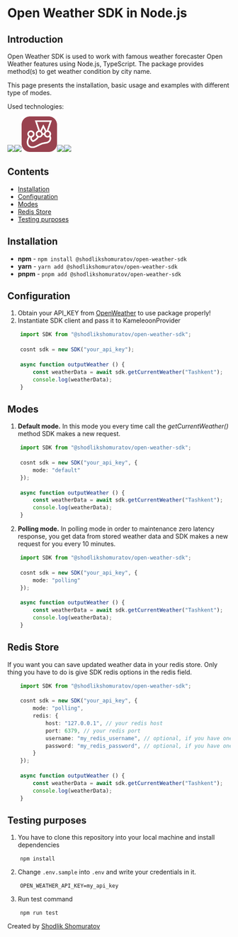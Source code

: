 # Open Weather SDK in Node.js

## Introduction

Open Weather SDK is used to work with famous weather forecaster Open Weather features using Node.js, TypeScript. The package provides method(s) to get weather condition by city name.

This page presents the installation, basic usage and examples with different type of modes.

Used technologies:

<!-- ![node.js](https://w7.pngwing.com/pngs/562/102/png-transparent-nodejs-hd-logo.png) -->

<a href="https://nodejs.org/en"><img src="https://w7.pngwing.com/pngs/562/102/png-transparent-nodejs-hd-logo.png" width="80px"></a><a href="https://www.typescriptlang.org/"><img src="https://cdn.iconscout.com/icon/free/png-256/free-typescript-1174965.png" width="80px"></a><a href="https://jestjs.io/"><img src="https://raw.githubusercontent.com/jpb06/jpb06/master/icons/Jest.svg" width="80px"></a><a href="https://openweathermap.org/"><img src="https://pbs.twimg.com/profile_images/1763208293281894400/5MVDq7In_400x400.jpg" width="80px"></a><a href="https://redis.io/"><img src="https://cdn.icon-icons.com/icons2/2415/PNG/512/redis_original_logo_icon_146368.png" width="80px"></a>

## Contents

-   [Installation](#installation)
-   [Configuration](#configuration)
-   [Modes](#modes)
-   [Redis Store](#redis-store)
-   [Testing purposes](#testing-purposes)

## Installation

-   **npm** - `npm install @shodlikshomuratov/open-weather-sdk`
-   **yarn** - `yarn add @shodlikshomuratov/open-weather-sdk`
-   **pnpm** - `pnpm add @shodlikshomuratov/open-weather-sdk`

## Configuration

1. Obtain your API_KEY from [OpenWeather](https://openweathermap.org/appid) to use package properly!
2. Instantiate SDK client and pass it to KameleoonProvider

```ts
    import SDK from "@shodlikshomuratov/open-weather-sdk";

    cosnt sdk = new SDK("your_api_key");

    async function outputWeather () {
        const weatherData = await sdk.getCurrentWeather("Tashkent");
        console.log(weatherData);
    }
```

## Modes

1. **Default mode.** In this mode you every time call the _getCurrentWeather()_ method SDK makes a new request.

```ts
    import SDK from "@shodlikshomuratov/open-weather-sdk";

    cosnt sdk = new SDK("your_api_key", {
        mode: "default"
    });

    async function outputWeather () {
        const weatherData = await sdk.getCurrentWeather("Tashkent");
        console.log(weatherData);
    }
```

2. **Polling mode.** In polling mode in order to maintenance zero latency response, you get data from stored weather data and SDK makes a new request for you every 10 minutes.

```ts
    import SDK from "@shodlikshomuratov/open-weather-sdk";

    cosnt sdk = new SDK("your_api_key", {
        mode: "polling"
    });

    async function outputWeather () {
        const weatherData = await sdk.getCurrentWeather("Tashkent");
        console.log(weatherData);
    }
```

## Redis Store

If you want you can save updated weather data in your redis store. Only thing you have to do is give SDK redis options in the redis field.

```ts
    import SDK from "@shodlikshomuratov/open-weather-sdk";

    cosnt sdk = new SDK("your_api_key", {
        mode: "polling",
        redis: {
            host: "127.0.0.1", // your redis host
            port: 6379, // your redis port
            username: "my_redis_username", // optional, if you have one
            password: "my_redis_password", // optional, if you have one
        }
    });

    async function outputWeather () {
        const weatherData = await sdk.getCurrentWeather("Tashkent");
        console.log(weatherData);
    }
```

## Testing purposes

1. You have to clone this repository into your local machine and install dependencies

```
    npm install
```

2. Change `.env.sample` into `.env` and write your credentials in it.

```
    OPEN_WEATHER_API_KEY=my_api_key
```

3. Run test command

```
    npm run test
```

Created by [Shodlik Shomuratov](https://www.linkedin.com/in/shodlik-shomuratov/)
